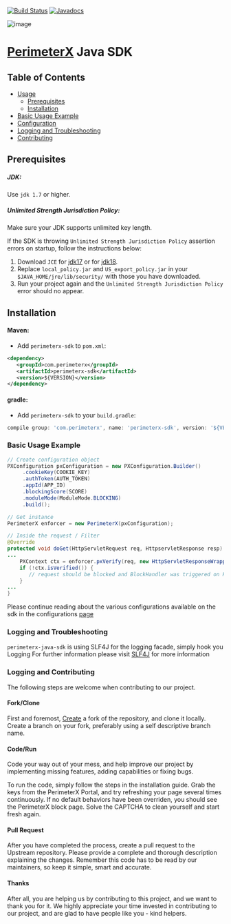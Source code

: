 [![Build Status](https://travis-ci.org/PerimeterX/perimeterx-java-sdk.svg?branch=master)](https://travis-ci.org/PerimeterX/perimeterx-java-sdk)
[![Javadocs](http://www.javadoc.io/badge/com.perimeterx/perimeterx-sdk.svg?color=brightgreen)](http://www.javadoc.io/doc/com.perimeterx/perimeterx-sdk)


![image](https://s.perimeterx.net/logo.png)

[PerimeterX](http://www.perimeterx.com) Java SDK
=============================================================

Table of Contents
-----------------

- [Usage](#usage)
  - [Prerequisites](#prerequisites)
  - [Installation](#installation)
- [Basic Usage Example](#basic-usage)
- [Configuration](CONFIGURATIONS.md)
- [Logging and Troubleshooting](#loggin-troubleshoot)
- [Contributing](#contribute)

<a name="prerequisites"></a> Prerequisites
----------------------------

##### JDK:
Use `jdk 1.7` or higher.
##### Unlimited Strength Jurisdiction Policy:

Make sure your JDK supports unlimited key length.

If the SDK is throwing `Unlimited Strength Jurisdiction Policy` assertion errors on startup, follow the instructions below:

1. Download `JCE` for [jdk17](http://www.oracle.com/technetwork/java/javase/downloads/jce-7-download-432124.html) or for [jdk18](http://www.oracle.com/technetwork/java/javase/downloads/jce8-download-2133166.html).
2. Replace `local_policy.jar` and `US_export_policy.jar` in your `$JAVA_HOME/jre/lib/security/` with those you have downloaded.
3. Run your project again and the `Unlimited Strength Jurisdiction Policy` error should no appear.

<a name="installation"></a> Installation
----------------------------------------

#### Maven:

* Add `perimeterx-sdk` to `pom.xml`:

```xml
<dependency>
   <groupId>com.perimeterx</groupId>
   <artifactId>perimeterx-sdk</artifactId>
   <version>${VERSION}</version>
</dependency>
```

#### gradle:

* Add `perimeterx-sdk` to your `build.gradle`:

```groovy
compile group: 'com.perimeterx', name: 'perimeterx-sdk', version: '${VERSION}'
```



### <a name="basic-usage"></a> Basic Usage Example

```java
// Create configuration object
PXConfiguration pxConfiguration = new PXConfiguration.Builder()
	 .cookieKey(COOKIE_KEY)
	 .authToken(AUTH_TOKEN)
	 .appId(APP_ID)
	 .blockingScore(SCORE)
	 .moduleMode(ModuleMode.BLOCKING)
	 .build();

// Get instance
PerimeterX enforcer = new PerimeterX(pxConfiguration);

// Inside the request / Filter
@Override
protected void doGet(HttpServletRequest req, HttpservletResponse resp) throws ServletException, IOExcption {
...
	PXContext ctx = enforcer.pxVerify(req, new HttpServletResponseWrapper(resp);
	if (!ctx.isVerified()) {
	   // request should be blocked and BlockHandler was triggered on HttpServerResponseWrapper
	}
...
}

```
Please continue reading about the various configurations available on the sdk in the configurations [page](CONFIGURATIONS.md)


### <a name="loggin-troubleshoot"></a> Logging and Troubleshooting
`perimeterx-java-sdk` is using SLF4J for the logging facade, simply hook you Logging
For further information please visit <a href="https://www.slf4j.org/manual.html">SLF4J</a> for more information

### <a name="contribute"></a> Logging and Contributing
The following steps are welcome when contributing to our project.

#### Fork/Clone

First and foremost, <a href="https://guides.github.com/activities/forking/">Create</a> a fork of the repository, and clone it locally. Create a branch on your fork, preferably using a self descriptive branch name.

#### Code/Run

Code your way out of your mess, and help improve our project by implementing missing features, adding capabilities or fixing bugs.

To run the code, simply follow the steps in the <a name="installation">installation guide</a>. Grab the keys from the PerimeterX Portal, and try refreshing your page several times continuously. If no default behaviors have been overriden, you should see the PerimeterX block page. Solve the CAPTCHA to clean yourself and start fresh again.

#### Pull Request

After you have completed the process, create a pull request to the Upstream repository. Please provide a complete and thorough description explaining the changes. Remember this code has to be read by our maintainers, so keep it simple, smart and accurate.

#### Thanks

After all, you are helping us by contributing to this project, and we want to thank you for it. We highly appreciate your time invested in contributing to our project, and are glad to have people like you - kind helpers.
